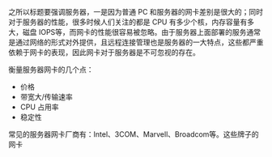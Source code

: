 之所以标题要强调服务器，一是因为普通 PC 和服务器的网卡差别是很大的；同时对于服务器的性能，很多时候人们关注的都是 CPU 有多少个核，内存容量有多大，磁盘 IOPS等，而网卡的性能很容易被忽略。由于服务器上面部署的服务通常是通过网络的形式对外提供，且远程连接管理也是服务器的一大特点，这些都严重依赖于网卡的表现，因此网卡对于服务器是不可忽视的存在。

衡量服务器网卡的几个点：

- 价格
- 带宽大/传输速率
- CPU 占用率
- 稳定性

常见的服务器网卡厂商有：Intel、3COM、Marvell、Broadcom等。这些牌子的网卡
